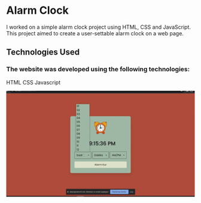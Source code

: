 <h1>Alarm Clock</h1>

<p>I worked on a simple alarm clock project using HTML, CSS and JavaScript.
 This project aimed to create a user-settable alarm clock on a web page.</p>

<h2>Technologies Used</h2>
<h3>The website was developed using the following technologies:</h3>

HTML
CSS
Javascript

![](alarm.gif)


